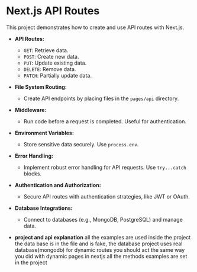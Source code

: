# Next.js API Routes

This project demonstrates how to create and use API routes with Next.js.

* **API Routes:**
    * `GET`: Retrieve data.
    * `POST`: Create new data.
    * `PUT`: Update existing data.
    * `DELETE`: Remove data.
    * `PATCH`: Partially update data.
    
* **File System Routing:**
    * Create API endpoints by placing files in the `pages/api` directory.

* **Middleware:**
    * Run code before a request is completed.  Useful for authentication.

* **Environment Variables:**
    * Store sensitive data securely.  Use `process.env`.

* **Error Handling:**
    * Implement robust error handling for API requests.  Use `try...catch` blocks.

* **Authentication and Authorization:**
    * Secure API routes with authentication strategies, like JWT or OAuth.

* **Database Integrations:**
    * Connect to databases (e.g., MongoDB, PostgreSQL) and manage data.



* **project and api explanation**
    all the examples are used inside the project
    the data base is in the file and is fake, the database project uses real database(mongodb)
    for dynamic routes you should act the same way you did with dynamic pages in nextjs
    all the methods examples are set in the project
    
